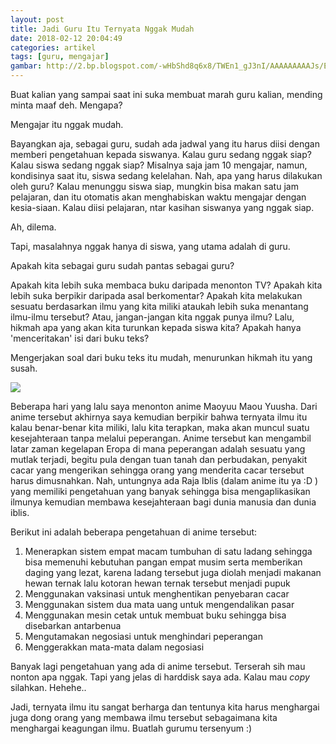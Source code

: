 ```yaml
---
layout: post
title: Jadi Guru Itu Ternyata Nggak Mudah
date: 2018-02-12 20:04:49
categories: artikel
tags: [guru, mengajar]
gambar: http://2.bp.blogspot.com/-wHbShd8q6x8/TWEn1_gJ3nI/AAAAAAAAAJs/ED_aXL-_w8Y/s1600/wakaba_teaching.jpg
---
```


Buat kalian yang sampai saat ini suka membuat marah guru kalian, mending minta maaf deh. Mengapa?

Mengajar itu nggak mudah.

Bayangkan aja, sebagai guru, sudah ada jadwal yang itu harus diisi dengan memberi pengetahuan kepada siswanya. Kalau guru sedang nggak siap? Kalau siswa sedang nggak siap? Misalnya saja jam 10 mengajar, namun, kondisinya saat itu, siswa sedang kelelahan. Nah, apa yang harus dilakukan oleh guru? Kalau menunggu siswa siap, mungkin bisa makan satu jam pelajaran, dan itu otomatis akan menghabiskan waktu mengajar dengan kesia-siaan. Kalau diisi pelajaran, ntar kasihan siswanya yang nggak siap.

Ah, dilema.

Tapi, masalahnya nggak hanya di siswa, yang utama adalah di guru.

Apakah kita sebagai guru sudah pantas sebagai guru?

Apakah kita lebih suka membaca buku daripada menonton TV? Apakah kita lebih suka berpikir daripada asal berkomentar? Apakah kita melakukan sesuatu berdasarkan ilmu yang kita miliki ataukah lebih suka menantang ilmu-ilmu tersebut? Atau, jangan-jangan kita nggak punya ilmu? Lalu, hikmah apa yang akan kita turunkan kepada siswa kita? Apakah hanya 'menceritakan' isi dari buku teks?

Mengerjakan soal dari buku teks itu mudah, menurunkan hikmah itu yang susah.

![](https://thereforeitis.files.wordpress.com/2014/09/maoyuu-maou-yuusha-2.jpg)

Beberapa hari yang lalu saya menonton anime Maoyuu Maou Yuusha. Dari anime tersebut akhirnya saya kemudian berpikir bahwa ternyata ilmu itu kalau benar-benar kita miliki, lalu kita terapkan, maka akan muncul suatu kesejahteraan tanpa melalui peperangan. Anime tersebut kan mengambil latar zaman kegelapan Eropa di mana peperangan adalah sesuatu yang mutlak terjadi, begitu pula dengan tuan tanah dan perbudakan, penyakit cacar yang mengerikan sehingga orang yang menderita cacar tersebut harus dimusnahkan. Nah, untungnya ada Raja Iblis (dalam anime itu ya :D ) yang memiliki pengetahuan yang banyak sehingga bisa mengaplikasikan ilmunya kemudian membawa kesejahteraan bagi dunia manusia dan dunia iblis.

Berikut ini adalah beberapa pengetahuan di anime tersebut:

1. Menerapkan sistem empat macam tumbuhan di satu ladang sehingga bisa memenuhi kebutuhan pangan empat musim serta memberikan daging yang lezat, karena ladang tersebut juga diolah menjadi makanan hewan ternak lalu kotoran hewan ternak tersebut menjadi pupuk
2. Menggunakan vaksinasi untuk menghentikan penyebaran cacar
3. Menggunakan sistem dua mata uang untuk mengendalikan pasar
4. Menggunakan mesin cetak untuk membuat buku sehingga bisa disebarkan antarbenua
5. Mengutamakan negosiasi untuk menghindari peperangan
6. Menggerakkan mata-mata dalam negosiasi

Banyak lagi pengetahuan yang ada di anime tersebut. Terserah sih mau nonton apa nggak. Tapi yang jelas di harddisk saya ada. Kalau mau _copy_ silahkan. Hehehe..

Jadi, ternyata ilmu itu sangat berharga dan tentunya kita harus menghargai juga dong orang yang membawa ilmu tersebut sebagaimana kita menghargai keagungan ilmu. Buatlah gurumu tersenyum :)